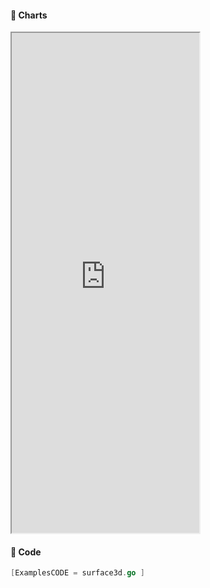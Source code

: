 <!-- tabs:start -->

#### **:art: Charts**
<iframe src="https://go-echarts.github.io/examples/surface3d.html" height="800"> </iframe>

#### **:musical_keyboard: Code**

```go
[ExamplesCODE = surface3d.go ]

```

<!-- tabs:end -->
